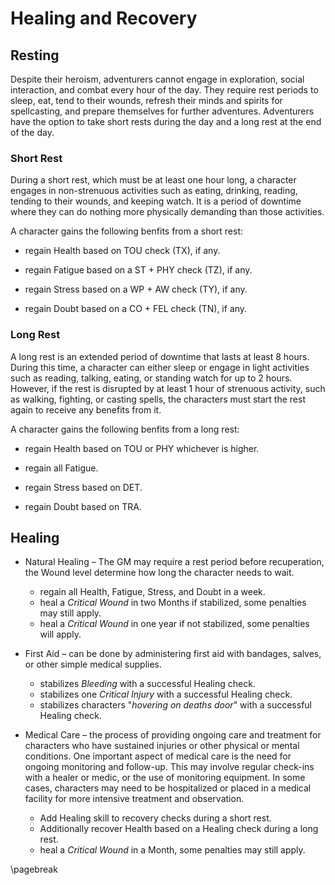 # Healing and Recovery

## Resting

Despite their heroism, adventurers cannot engage in exploration, social interaction, and combat every hour of the day. They require rest periods to sleep, eat, tend to their wounds, refresh their minds and spirits for spellcasting, and prepare themselves for further adventures. Adventurers have the option to take short rests during the day and a long rest at the end of the day.

### Short Rest

During a short rest, which must be at least one hour long, a character engages in non-strenuous activities such as eating, drinking, reading, tending to their wounds, and keeping watch. It is a period of downtime where they can do nothing more physically demanding than those activities.

A character gains the following benfits from a short rest:

* regain Health based on TOU check (TX), if any.

* regain Fatigue based on a ST + PHY check (TZ), if any.

* regain Stress based on a WP + AW check (TY), if any.

* regain Doubt based on a CO + FEL check (TN), if any.

### Long Rest

A long rest is an extended period of downtime that lasts at least 8 hours. During this time, a character can either sleep or engage in light activities such as reading, talking, eating, or standing watch for up to 2 hours. However, if the rest is disrupted by at least 1 hour of strenuous activity, such as walking, fighting, or casting spells, the characters must start the rest again to receive any benefits from it.

A character gains the following benfits from a long rest:

* regain Health based on TOU or PHY whichever is higher.

* regain all Fatigue.

* regain Stress based on DET.

* regain Doubt based on TRA.

## Healing

* Natural Healing – The GM may require a rest period before recuperation, the Wound level determine how long the character needs to wait.
    *   regain all Health, Fatigue, Stress, and Doubt in a week.
    *   heal a *Critical Wound* in two Months if stabilized, some penalties may still apply.
    *   heal a *Critical Wound* in one year if not stabilized, some penalties will apply.

* First Aid – can be done by administering first aid with bandages, salves, or other simple medical supplies.
    *   stabilizes *Bleeding* with a successful Healing check.
    *   stabilizes one *Critical Injury* with a successful Healing check.
    *   stabilizes characters "*hovering on deaths door*" with a successful Healing check.

* Medical Care –  the process of providing ongoing care and treatment for characters who have sustained injuries or other physical or mental conditions. One important aspect of medical care is the need for ongoing monitoring and follow-up. This may involve regular check-ins with a healer or medic, or the use of monitoring equipment. In some cases, characters may need to be hospitalized or placed in a medical facility for more intensive treatment and observation.
    *   Add Healing skill to recovery checks during a short rest.
    *   Additionally recover Health based on a Healing check during a long rest.
    *   heal a *Critical Wound* in a Month, some penalties may still apply.

\pagebreak